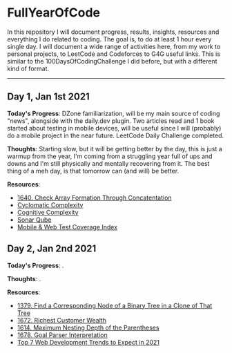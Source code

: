 # FullYearOfCode

In this repository I will document progress, results, insights, resources and everything I do related to coding.
The goal is, to do at least 1 hour every single day.
I will document a wide range of activities here, from my work to personal projects, to LeetCode and Codeforces to G4G useful links.
This is similar to the 100DaysOfCodingChallenge I did before, but with a different kind of format.

---

## Day 1, Jan 1st 2021

**Today's Progress**: DZone familiarization, will be my main source of coding "news", alongside with the daily.dev plugin. Two articles read and 1 book started about testing in mobile devices, will be useful since I will (probably) do a mobile project in the near future. LeetCode Daily Challenge completed.

**Thoughts**: Starting slow, but it will be getting better by the day, this is just a warmup from the year, I'm coming from a struggling year full of ups and downs and I'm still physically and mentally recovering from it. The best thing of a meh day, is that tomorrow can (and will) be better.

**Resources**:

- [1640. Check Array Formation Through Concatentation](https://leetcode.com/problems/check-array-formation-through-concatenation/)
- [Cyclomatic Complexity](https://dzone.com/articles/how-readable-your-code-cyclomatic-complexity?edition=647296&utm_medium=email&utm_source=dzone&utm_content=Please%20stop%20with%20performance%20optimizations!&utm_campaign= "How Readable Is Your Code? Part 1 by Dmitry Egorov on Dzone")
- [Cognitive Complexity](https://dzone.com/articles/how-readable-your-code-is-part-1-use-cognitive-com "How Readable Is Your Code? Part 2")
- [Sonar Qube](https://www.sonarqube.org/downloads/ "Code Quality and Security")
- [Mobile & Web Test Coverage Index](https://dzone.com/storage/assets/14187735-perfecto-mobile-web-test-coverage-index-fall2020.pdf)

## Day 2, Jan 2nd 2021

**Today's Progress**: .

**Thoughts**: .

**Resources**:

- [1379. Find a Corresponding Node of a Binary Tree in a Clone of That Tree](https://leetcode.com/problems/find-a-corresponding-node-of-a-binary-tree-in-a-clone-of-that-tree/)
- [1672. Richest Customer Wealth](https://leetcode.com/problems/richest-customer-wealth/)
- [1614. Maximum Nesting Depth of the Parentheses](https://leetcode.com/problems/maximum-nesting-depth-of-the-parentheses/)
- [1678. Goal Parser Interpretation](https://leetcode.com/problems/goal-parser-interpretation/submissions/)
- [Top 7 Web Development Trends to Expect in 2021](https://dzone.com/articles/top-7-web-development-trends-to-expect-in-2021)
